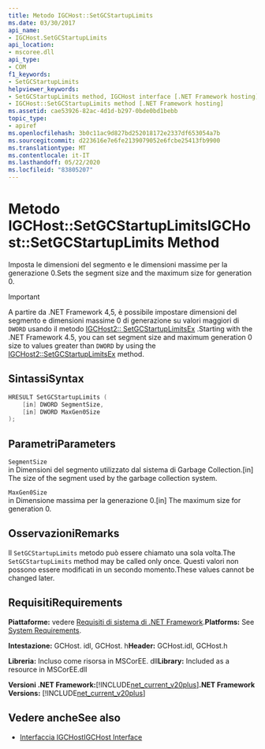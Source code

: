 ```yaml
---
title: Metodo IGCHost::SetGCStartupLimits
ms.date: 03/30/2017
api_name:
- IGCHost.SetGCStartupLimits
api_location:
- mscoree.dll
api_type:
- COM
f1_keywords:
- SetGCStartupLimits
helpviewer_keywords:
- SetGCStartupLimits method, IGCHost interface [.NET Framework hosting]
- IGCHost::SetGCStartupLimits method [.NET Framework hosting]
ms.assetid: cae53926-82ac-4d1d-b297-0bde0bd1bebb
topic_type:
- apiref
ms.openlocfilehash: 3b0c11ac9d827bd252018172e2337df653054a7b
ms.sourcegitcommit: d223616e7e6fe2139079052e6fcbe25413fb9900
ms.translationtype: MT
ms.contentlocale: it-IT
ms.lasthandoff: 05/22/2020
ms.locfileid: "83805207"
---
```

# <a name="igchostsetgcstartuplimits-method"></a><span data-ttu-id="2f48e-102">Metodo IGCHost::SetGCStartupLimits</span><span class="sxs-lookup"><span data-stu-id="2f48e-102">IGCHost::SetGCStartupLimits Method</span></span>
<span data-ttu-id="2f48e-103">Imposta le dimensioni del segmento e le dimensioni massime per la generazione 0.</span><span class="sxs-lookup"><span data-stu-id="2f48e-103">Sets the segment size and the maximum size for generation 0.</span></span>  
  
> [!IMPORTANT]
> <span data-ttu-id="2f48e-104">A partire da .NET Framework 4,5, è possibile impostare dimensioni del segmento e dimensioni massime 0 di generazione su valori maggiori di `DWORD` usando il metodo [IGCHost2:: SetGCStartupLimitsEx](igchost2-setgcstartuplimitsex-method.md) .</span><span class="sxs-lookup"><span data-stu-id="2f48e-104">Starting with the .NET Framework 4.5, you can set segment size and maximum generation 0 size to values greater than `DWORD` by using the [IGCHost2::SetGCStartupLimitsEx](igchost2-setgcstartuplimitsex-method.md) method.</span></span>  
  
## <a name="syntax"></a><span data-ttu-id="2f48e-105">Sintassi</span><span class="sxs-lookup"><span data-stu-id="2f48e-105">Syntax</span></span>  
  
```cpp  
HRESULT SetGCStartupLimits (  
    [in] DWORD SegmentSize,  
    [in] DWORD MaxGen0Size  
);  
```  
  
## <a name="parameters"></a><span data-ttu-id="2f48e-106">Parametri</span><span class="sxs-lookup"><span data-stu-id="2f48e-106">Parameters</span></span>  
 `SegmentSize`  
 <span data-ttu-id="2f48e-107">in Dimensioni del segmento utilizzato dal sistema di Garbage Collection.</span><span class="sxs-lookup"><span data-stu-id="2f48e-107">[in] The size of the segment used by the garbage collection system.</span></span>  
  
 `MaxGen0Size`  
 <span data-ttu-id="2f48e-108">in Dimensione massima per la generazione 0.</span><span class="sxs-lookup"><span data-stu-id="2f48e-108">[in] The maximum size for generation 0.</span></span>  
  
## <a name="remarks"></a><span data-ttu-id="2f48e-109">Osservazioni</span><span class="sxs-lookup"><span data-stu-id="2f48e-109">Remarks</span></span>  
 <span data-ttu-id="2f48e-110">Il `SetGCStartupLimits` metodo può essere chiamato una sola volta.</span><span class="sxs-lookup"><span data-stu-id="2f48e-110">The `SetGCStartupLimits` method may be called only once.</span></span> <span data-ttu-id="2f48e-111">Questi valori non possono essere modificati in un secondo momento.</span><span class="sxs-lookup"><span data-stu-id="2f48e-111">These values cannot be changed later.</span></span>  
  
## <a name="requirements"></a><span data-ttu-id="2f48e-112">Requisiti</span><span class="sxs-lookup"><span data-stu-id="2f48e-112">Requirements</span></span>  
 <span data-ttu-id="2f48e-113">**Piattaforme:** vedere [Requisiti di sistema di .NET Framework](../../get-started/system-requirements.md).</span><span class="sxs-lookup"><span data-stu-id="2f48e-113">**Platforms:** See [System Requirements](../../get-started/system-requirements.md).</span></span>  
  
 <span data-ttu-id="2f48e-114">**Intestazione:** GCHost. idl, GCHost. h</span><span class="sxs-lookup"><span data-stu-id="2f48e-114">**Header:** GCHost.idl, GCHost.h</span></span>  
  
 <span data-ttu-id="2f48e-115">**Libreria:** Incluso come risorsa in MSCorEE. dll</span><span class="sxs-lookup"><span data-stu-id="2f48e-115">**Library:** Included as a resource in MSCorEE.dll</span></span>  
  
 <span data-ttu-id="2f48e-116">**Versioni .NET Framework:**[!INCLUDE[net_current_v20plus](../../../../includes/net-current-v20plus-md.md)]</span><span class="sxs-lookup"><span data-stu-id="2f48e-116">**.NET Framework Versions:** [!INCLUDE[net_current_v20plus](../../../../includes/net-current-v20plus-md.md)]</span></span>  
  
## <a name="see-also"></a><span data-ttu-id="2f48e-117">Vedere anche</span><span class="sxs-lookup"><span data-stu-id="2f48e-117">See also</span></span>

- [<span data-ttu-id="2f48e-118">Interfaccia IGCHost</span><span class="sxs-lookup"><span data-stu-id="2f48e-118">IGCHost Interface</span></span>](igchost-interface.md)
